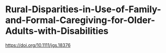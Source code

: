 # Rural-Disparities-in-Use-of-Family-and-Formal-Caregiving-for-Older-Adults-with-Disabilities
https://doi.org/10.1111/jgs.18376
